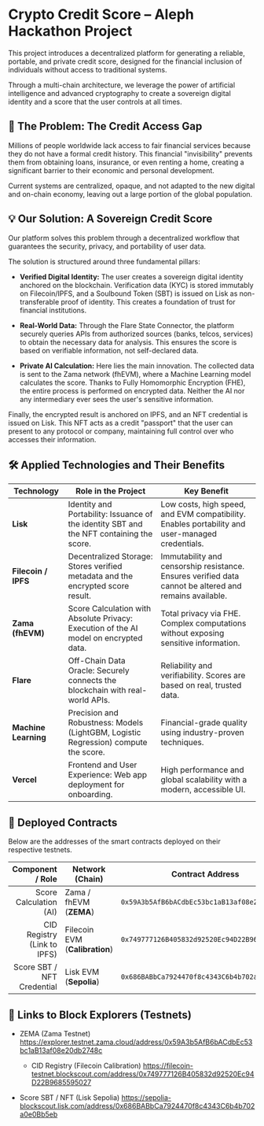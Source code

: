 # Crypto Credit Score – Aleph Hackathon Project

This project introduces a decentralized platform for generating a reliable, portable, and private credit score, designed for the financial inclusion of individuals without access to traditional systems.

Through a multi-chain architecture, we leverage the power of artificial intelligence and advanced cryptography to create a sovereign digital identity and a score that the user controls at all times.

## 🎯 The Problem: The Credit Access Gap

Millions of people worldwide lack access to fair financial services because they do not have a formal credit history. This financial "invisibility" prevents them from obtaining loans, insurance, or even renting a home, creating a significant barrier to their economic and personal development.

Current systems are centralized, opaque, and not adapted to the new digital and on-chain economy, leaving out a large portion of the global population.

## 💡 Our Solution: A Sovereign Credit Score

Our platform solves this problem through a decentralized workflow that guarantees the security, privacy, and portability of user data.

The solution is structured around three fundamental pillars:

- **Verified Digital Identity:** The user creates a sovereign digital identity anchored on the blockchain. Verification data (KYC) is stored immutably on Filecoin/IPFS, and a Soulbound Token (SBT) is issued on Lisk as non-transferable proof of identity. This creates a foundation of trust for financial institutions.

- **Real-World Data:** Through the Flare State Connector, the platform securely queries APIs from authorized sources (banks, telcos, services) to obtain the necessary data for analysis. This ensures the score is based on verifiable information, not self-declared data.

- **Private AI Calculation:** Here lies the main innovation. The collected data is sent to the Zama network (fhEVM), where a Machine Learning model calculates the score. Thanks to Fully Homomorphic Encryption (FHE), the entire process is performed on encrypted data. Neither the AI nor any intermediary ever sees the user's sensitive information.

Finally, the encrypted result is anchored on IPFS, and an NFT credential is issued on Lisk. This NFT acts as a credit "passport" that the user can present to any protocol or company, maintaining full control over who accesses their information.

## 🛠️ Applied Technologies and Their Benefits

| Technology       | Role in the Project                                                                 | Key Benefit                                                                                          |
|------------------|--------------------------------------------------------------------------------------|-------------------------------------------------------------------------------------------------------|
| **Lisk**         | Identity and Portability: Issuance of the identity SBT and the NFT containing the score. | Low costs, high speed, and EVM compatibility. Enables portability and user-managed credentials.      |
| **Filecoin / IPFS** | Decentralized Storage: Stores verified metadata and the encrypted score result.     | Immutability and censorship resistance. Ensures verified data cannot be altered and remains available.|
| **Zama (fhEVM)** | Score Calculation with Absolute Privacy: Execution of the AI model on encrypted data. | Total privacy via FHE. Complex computations without exposing sensitive information.                  |
| **Flare**        | Off-Chain Data Oracle: Securely connects the blockchain with real-world APIs.         | Reliability and verifiability. Scores are based on real, trusted data.                               |
| **Machine Learning** | Precision and Robustness: Models (LightGBM, Logistic Regression) compute the score. | Financial-grade quality using industry-proven techniques.                                             |
| **Vercel**       | Frontend and User Experience: Web app deployment for onboarding.                      | High performance and global scalability with a modern, accessible UI.                                 |

## 📜 Deployed Contracts

Below are the addresses of the smart contracts deployed on their respective testnets.

| Component / Role           | Network (Chain)                | Contract Address                                   |
|---------------------------:|--------------------------------|----------------------------------------------------|
| Score Calculation (AI)     | Zama / fhEVM (**ZEMA**)        | `0x59A3b5AfB6bACdbEc53bc1aB13af08e20db2748c`       |
| CID Registry (Link to IPFS)| Filecoin EVM (**Calibration**) | `0x749777126B405832d92520Ec94D22B9685595027`       |
| Score SBT / NFT Credential | Lisk EVM (**Sepolia**)         | `0x686BABbCa7924470f8c4343C6b4b702a0e0Bb5eb`       |

## 🔗 Links to Block Explorers (Testnets)

- ZEMA (Zama Testnet)
  https://explorer.testnet.zama.cloud/address/0x59A3b5AfB6bACdbEc53bc1aB13af08e20db2748c

  - CID Registry (Filecoin Calibration)
  https://filecoin-testnet.blockscout.com/address/0x749777126B405832d92520Ec94D22B9685595027

- Score SBT / NFT (Lisk Sepolia)
  https://sepolia-blockscout.lisk.com/address/0x686BABbCa7924470f8c4343C6b4b702a0e0Bb5eb


